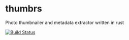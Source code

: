 # thumbrs

Photo thumbnailer and metadata extractor written in rust

[![Build Status](https://travis-ci.org/thorbenk/thumbrs.svg?branch=master)](https://travis-ci.org/thorbenk/thumbrs)
